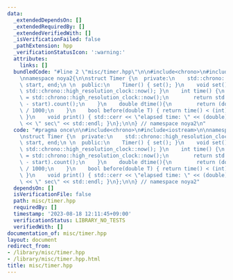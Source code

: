 ```yaml
---
data:
  _extendedDependsOn: []
  _extendedRequiredBy: []
  _extendedVerifiedWith: []
  _isVerificationFailed: false
  _pathExtension: hpp
  _verificationStatusIcon: ':warning:'
  attributes:
    links: []
  bundledCode: "#line 2 \"misc/timer.hpp\"\n\n#include<chrono>\n#include<iostream>\n\
    \nnamespace noya2{\n\nstruct Timer {\n  private:\n    std::chrono::high_resolution_clock::time_point\
    \ start, end;\n \n  public:\n    Timer() { set(); }\n    void set() { start =\
    \ std::chrono::high_resolution_clock::now(); }\n    int time() {\n        end\
    \ = std::chrono::high_resolution_clock::now();\n        return std::chrono::duration_cast<std::chrono::milliseconds>(end\
    \ - start).count();\n    }\n    double dtime(){\n        return (double)(time())\
    \ / 1000;\n    }\n    bool before(double T) { return time() < (int)(T * 1000);\
    \ }\n    void print() { std::cerr << \"elapsed time: \" << (double)time() / 1000\
    \ << \" sec\" << std::endl; }\n};\n\n} // namespace noya2\n"
  code: "#pragma once\n\n#include<chrono>\n#include<iostream>\n\nnamespace noya2{\n\
    \nstruct Timer {\n  private:\n    std::chrono::high_resolution_clock::time_point\
    \ start, end;\n \n  public:\n    Timer() { set(); }\n    void set() { start =\
    \ std::chrono::high_resolution_clock::now(); }\n    int time() {\n        end\
    \ = std::chrono::high_resolution_clock::now();\n        return std::chrono::duration_cast<std::chrono::milliseconds>(end\
    \ - start).count();\n    }\n    double dtime(){\n        return (double)(time())\
    \ / 1000;\n    }\n    bool before(double T) { return time() < (int)(T * 1000);\
    \ }\n    void print() { std::cerr << \"elapsed time: \" << (double)time() / 1000\
    \ << \" sec\" << std::endl; }\n};\n\n} // namespace noya2"
  dependsOn: []
  isVerificationFile: false
  path: misc/timer.hpp
  requiredBy: []
  timestamp: '2023-08-18 12:11:45+09:00'
  verificationStatus: LIBRARY_NO_TESTS
  verifiedWith: []
documentation_of: misc/timer.hpp
layout: document
redirect_from:
- /library/misc/timer.hpp
- /library/misc/timer.hpp.html
title: misc/timer.hpp
---
```

